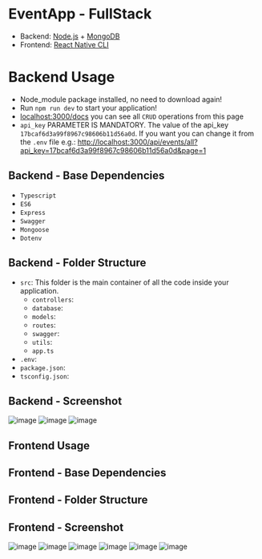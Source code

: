 # EventApp - FullStack
- Backend: [Node.js](https://nodejs.org) + [MongoDB](https://www.mongodb.com/)
- Frontend: [React Native CLI](https://reactnative.dev/)

# Backend Usage
- Node_module package installed, no need to download again!
- Run `npm run dev` to start your application!
- [localhost:3000/docs](https:/localhost:3000/docs) you can see all `CRUD` operations from this page
- `api_key` PARAMETER IS MANDATORY. The value of the api_key `17bcaf6d3a99f8967c98606b11d56a0d`. If you want you can change it from the `.env` file e.g.: [http://localhost:3000/api/events/all?api_key=17bcaf6d3a99f8967c98606b11d56a0d&page=1](http://localhost:3000/api/events/all?api_key=17bcaf6d3a99f8967c98606b11d56a0d&page=1)

## Backend - Base Dependencies
- `Typescript`
- `ES6`
- `Express`
- `Swagger`
- `Mongoose`
- `Dotenv`

## Backend - Folder Structure
- `src`: This folder is the main container of all the code inside your application.
  - `controllers`:
  - `database`:
  - `models`:
  - `routes`:
  - `swagger`:
  - `utils`:
  - `app.ts`
- `.env`:
- `package.json`:
- `tsconfig.json`:

## Backend - Screenshot
![image](https://github.com/furkannsenol/EventApp-FullStack/assets/36533867/d3dafbf1-bdf3-459d-8936-f69ef1b3a845)
![image](https://github.com/furkannsenol/EventApp-FullStack/assets/36533867/50cb03e6-da35-4762-b7c2-69d1c3bb8888)
![image](https://github.com/furkannsenol/EventApp-FullStack/assets/36533867/a8d9d361-38c9-448d-991c-dda889314790)


## Frontend Usage

## Frontend - Base Dependencies

## Frontend - Folder Structure

## Frontend - Screenshot
![image](https://github.com/furkannsenol/EventApp-FullStack/assets/36533867/64c6b299-cc48-423e-bdea-c68b9ffca026)
![image](https://github.com/furkannsenol/EventApp-FullStack/assets/36533867/79024cc1-3805-409d-a21c-641cf683c68d)
![image](https://github.com/furkannsenol/EventApp-FullStack/assets/36533867/304ee3e6-ae5f-4816-b304-25ecc8f4c7a9)
![image](https://github.com/furkannsenol/EventApp-FullStack/assets/36533867/870bb288-8c27-4422-91c7-ccc8a2bb76bc)
![image](https://github.com/furkannsenol/EventApp-FullStack/assets/36533867/3296b8a4-dade-4416-9d3c-57bfd8daf65a)
![image](https://github.com/furkannsenol/EventApp-FullStack/assets/36533867/359fbc40-3f3d-4d6e-aadc-4bfa467cc0f7)



